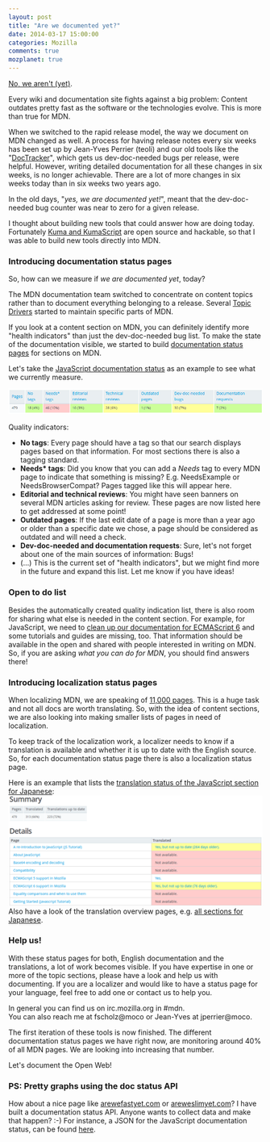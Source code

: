 ```yaml
---
layout: post
title: "Are we documented yet?"
date: 2014-03-17 15:00:00
categories: Mozilla
comments: true
mozplanet: true
---
```


<a href="http://arewedocumentedyet.com">No, we aren't (yet)</a>.

Every wiki and documentation site fights against a big problem: Content outdates
pretty fast as the software or the technologies evolve. This is more than true
for MDN.

When we switched to the rapid release model, the way we document on MDN changed
as well. A process for having release notes every six weeks has been set
up by Jean-Yves Perrier (teoli) and our old tools like the 
"<a href="http://beta.elchi3.de/doctracker/">DocTracker</a>",
which gets us dev-doc-needed bugs per release, were helpful.
However, writing detailed documentation for all these changes in six weeks,
is no longer achievable. There are a lot of more changes in six weeks today than
in six weeks two years ago.

In the old days, "<em>yes, we are documented yet!</em>", meant that the dev-doc-needed bug
counter was near to zero for a given release.

I thought about building new tools that could answer how are doing today. Fortunately
<a href="https://github.com/mozilla/kuma">Kuma and KumaScript</a>
are open source and hackable, so that I was able to build new tools directly into MDN.

<h3 id="doc_status_pages">Introducing documentation status pages</h3>
So, how can we measure if <em>we are documented yet</em>, today?

The MDN documentation team switched to concentrate on content topics rather than
to document everything belonging to a release. Several 
<a href="https://developer.mozilla.org/en-US/docs/Project:MDN/Contributing/Topic_drivers">Topic Drivers</a>
started to maintain specific parts of MDN.

If you look at a content section on MDN, you can definitely identify more "health
indicators" than just the dev-doc-needed bug list. To make the state of the 
documentation visible, we started to build 
<a href="https://developer.mozilla.org/en-US/docs/MDN/Doc_status">documentation status pages</a>
for sections on MDN.

Let's take the <a href="https://developer.mozilla.org/en-US/docs/MDN/Doc_status/JavaScript">
JavaScript documentation status</a> as an example to see what we currently measure.

<img src="/assets/img/js-doc-status.png" alt="JavaScript doc status summary">

Quality indicators:

* <strong>No tags</strong>: Every page should have a tag so that our search displays
 pages based on that information. For most sections there is also a tagging standard.
* <strong>Needs* tags</strong>: Did you know that you can add a <em>Needs</em> tag
 to every MDN page to indicate that something is missing? E.g. NeedsExample or NeedsBrowserCompat?
 Pages tagged like this will appear here.
* <strong>Editorial and technical reviews</strong>: You might have seen banners
 on several MDN articles asking for review. These pages are now listed here to 
 get addressed at some point!
* <strong>Outdated pages</strong>: If the last edit date of a page is more than a year
 ago or older than a specific date we chose, a page should be considered as 
 outdated and will need a check.
* <strong>Dev-doc-needed and documentation requests</strong>: Sure, let's not
 forget about one of the main sources of information: Bugs!
* (...) This is the current set of "health indicators", but we 
 might find more in the future and expand this list. Let me know if you have ideas!


<h3>Open to do list</h3>
Besides the automatically created quality indication list, there is also room for 
sharing what else is needed in the content section. For example, for JavaScript, we need to 
<a href="http://florianscholz.com/2014/01/javascript-documentation-clean-up-and-mdn-redesign-history/">
clean up our documentation for ECMAScript 6</a> and some tutorials and guides are missing, too.
That information should be available in the open and shared with people interested
in writing on MDN. So, if you are asking <em>what you can do for MDN</em>,
you should find answers there!
 
<h3 id="localization_status">Introducing localization status pages</h3>

When localizing MDN, we are speaking of 
<a href="https://developer.mozilla.org/en-US/docs/all">11,000 pages</a>. This is
a huge task and not all docs are worth translating. So, with the idea of
content sections, we are also looking into making smaller lists of pages in need of
localization.

To keep track of the localization work, a localizer needs to know if a translation 
is available and whether it is up to date with the English source. So, for each 
documentation status page there is also a localization status page.

Here is an example that lists the 
<a href="https://developer.mozilla.org/ja/docs/MDN/Doc_status/JavaScript">translation status of the JavaScript section for Japanese</a>:
<img src="/assets/img/ja-js-status.png" alt="Japanese localization status for JavaScript">
Also have a look of the translation overview pages, e.g. 
<a href="https://developer.mozilla.org/ja/docs/MDN/Doc_status/Overview">all sections for Japanese</a>.

<h3 id="help">Help us!</h3>

With these status pages for both, English documentation and the translations, a lot
of work becomes visible. If you have expertise in one or more of the topic sections,
please have a look and help us with documenting. If you are a localizer and would
like to have a status page for your language, feel free to add one or contact us
to help you.

In general you can find us on irc.mozilla.org in #mdn.<br/>
You can also reach me at fscholz@moco or Jean-Yves at jperrier@moco.

The first iteration of these tools is now finished. The different documentation
status pages we have right now, are monitoring around 40% of all MDN pages. We
are looking into increasing that number.

Let's document the Open Web!

<h3 id="doc-status-api">PS: Pretty graphs using the doc status API</h3>
How about a nice page like <a href="http://www.arewefastyet.com/">arewefastyet.com</a> 
or <a href="https://areweslimyet.com/">areweslimyet.com</a>? I have built a 
documentation status API. Anyone wants to collect data and make that happen? :-)
For instance, a JSON for the JavaScript documentation status, can be found 
<a href="https://developer.mozilla.org/en-US/docs/MDN/Doc_status/JavaScript?raw&macros&section=json">here</a>.

